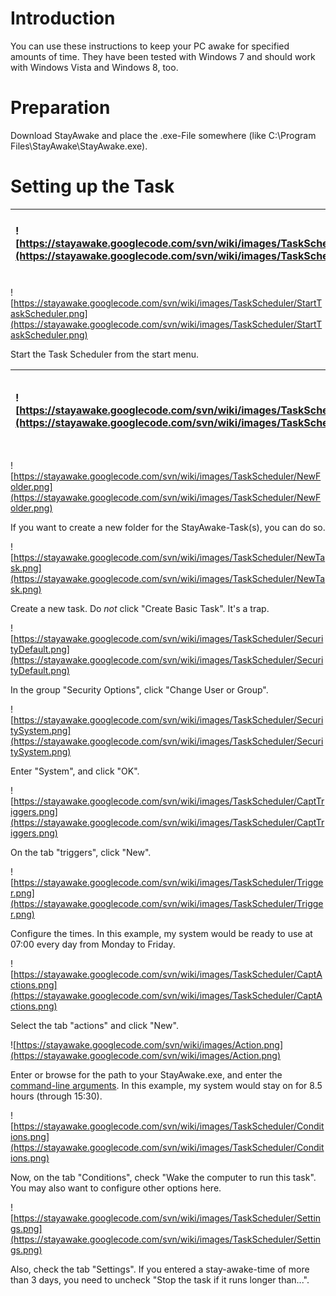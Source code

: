 # Introduction #

You can use these instructions to keep your PC awake for specified amounts of time.
They have been tested with Windows 7 and should work with Windows Vista and Windows 8, too.


# Preparation #

Download StayAwake and place the .exe-File somewhere (like C:\Program Files\StayAwake\StayAwake.exe).


# Setting up the Task #
| ![https://stayawake.googlecode.com/svn/wiki/images/TaskScheduler/UAC.png](https://stayawake.googlecode.com/svn/wiki/images/TaskScheduler/UAC.png) | You will need administrative rights to follow these steps. |
|:--------------------------------------------------------------------------------------------------------------------------------------------------|:-----------------------------------------------------------|


![https://stayawake.googlecode.com/svn/wiki/images/TaskScheduler/StartTaskScheduler.png](https://stayawake.googlecode.com/svn/wiki/images/TaskScheduler/StartTaskScheduler.png)

Start the Task Scheduler from the start menu.


| ![https://stayawake.googlecode.com/svn/wiki/images/TaskScheduler/UAC.png](https://stayawake.googlecode.com/svn/wiki/images/TaskScheduler/UAC.png) | If you see a UAC prompt, accept it. |
|:--------------------------------------------------------------------------------------------------------------------------------------------------|:------------------------------------|


![https://stayawake.googlecode.com/svn/wiki/images/TaskScheduler/NewFolder.png](https://stayawake.googlecode.com/svn/wiki/images/TaskScheduler/NewFolder.png)

If you want to create a new folder for the StayAwake-Task(s), you can do so.


![https://stayawake.googlecode.com/svn/wiki/images/TaskScheduler/NewTask.png](https://stayawake.googlecode.com/svn/wiki/images/TaskScheduler/NewTask.png)

Create a new task. Do _not_ click "Create Basic Task". It's a trap.


![https://stayawake.googlecode.com/svn/wiki/images/TaskScheduler/SecurityDefault.png](https://stayawake.googlecode.com/svn/wiki/images/TaskScheduler/SecurityDefault.png)

In the group "Security Options", click "Change User or Group".


![https://stayawake.googlecode.com/svn/wiki/images/TaskScheduler/SecuritySystem.png](https://stayawake.googlecode.com/svn/wiki/images/TaskScheduler/SecuritySystem.png)

Enter "System", and click "OK".


![https://stayawake.googlecode.com/svn/wiki/images/TaskScheduler/CaptTriggers.png](https://stayawake.googlecode.com/svn/wiki/images/TaskScheduler/CaptTriggers.png)

On the tab "triggers", click "New".


![https://stayawake.googlecode.com/svn/wiki/images/TaskScheduler/Trigger.png](https://stayawake.googlecode.com/svn/wiki/images/TaskScheduler/Trigger.png)

Configure the times. In this example, my system would be ready to use at 07:00 every day from Monday to Friday.


![https://stayawake.googlecode.com/svn/wiki/images/TaskScheduler/CaptActions.png](https://stayawake.googlecode.com/svn/wiki/images/TaskScheduler/CaptActions.png)

Select the tab "actions" and click "New".

![https://stayawake.googlecode.com/svn/wiki/images/Action.png](https://stayawake.googlecode.com/svn/wiki/images/Action.png)

Enter or browse for the path to your StayAwake.exe, and enter the [command-line arguments](CommandLineArguments.md). In this example, my system would stay on for 8.5 hours (through 15:30).


![https://stayawake.googlecode.com/svn/wiki/images/TaskScheduler/Conditions.png](https://stayawake.googlecode.com/svn/wiki/images/TaskScheduler/Conditions.png)

Now, on the tab "Conditions", check "Wake the computer to run this task". You may also want to configure other options here.


![https://stayawake.googlecode.com/svn/wiki/images/TaskScheduler/Settings.png](https://stayawake.googlecode.com/svn/wiki/images/TaskScheduler/Settings.png)

Also, check the tab "Settings". If you entered a stay-awake-time of more than 3 days, you need to uncheck "Stop the task if it runs longer than...".